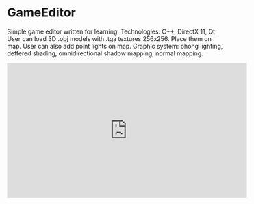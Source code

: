 # GameEditor

Simple game editor written for learning. Technologies: C++, DirectX 11, Qt. User can load 3D .obj models with .tga textures 256x256. Place them on map. User can also add point lights on map. Graphic system: phong lighting, deffered shading, omnidirectional shadow mapping, normal mapping.

<iframe width="560" height="315" src="https://www.youtube.com/embed/zOVsxIdANcg" frameborder="0" allow="autoplay; encrypted-media" allowfullscreen></iframe>
